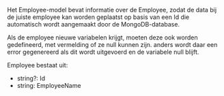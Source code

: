 Het Employee-model bevat informatie over de Employee, zodat de data bij de juiste employee kan worden geplaatst op basis van een Id die automatisch wordt aangemaakt door de MongoDB-database.

Als de employee nieuwe variabelen krijgt, moeten deze ook worden gedefineerd, met vermelding of ze null kunnen zijn. anders wordt daar een error gegenereerd als dit wordt uitgevoerd en de variabele null blijft.

Employee bestaat uit:
- string?: Id
- string: EmployeeName